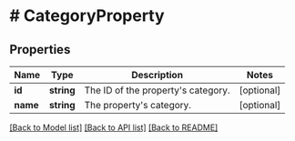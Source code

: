 # # CategoryProperty

## Properties

Name | Type | Description | Notes
------------ | ------------- | ------------- | -------------
**id** | **string** | The ID of the property&#39;s category. | [optional]
**name** | **string** | The property&#39;s category. | [optional]

[[Back to Model list]](../../README.md#models) [[Back to API list]](../../README.md#endpoints) [[Back to README]](../../README.md)
